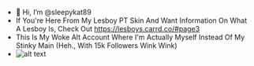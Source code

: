 - 👋 Hi, I’m @sleepykat89
- If You're Here From My Lesboy PT Skin And Want Information On What A Lesboy Is, Check Out https://lesboys.carrd.co/#page3
- This Is My Woke Alt Account Where I'm Actually Myself Instead Of My Stinky Main (Heh., With 15k Followers Wink Wink)
- ![alt text](https://static.wikia.nocookie.net/sexuality/images/9/98/Lesboy.png/revision/latest/scale-to-width-down/350?cb=20230605001126) 

<!---
sleepykat89/sleepykat89 is a ✨ special ✨ repository because its `README.md` (this file) appears on your GitHub profile.
You can click the Preview link to take a look at your changes.
--->
